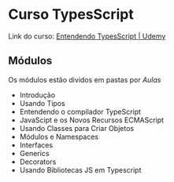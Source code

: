
<h1>Curso TypesScript</h1>
<p>Link do curso: <a href="https://www.udemy.com/course/typescript-pt/" target="_blank">Entendendo TypesScript | Udemy</a></p>

<h2>Módulos</h2>
<p>Os módulos estão dividos em pastas por <i>Aulas</i></p>

<ul>
  <li>Introdução</li>
  <li>Usando Tipos</li>
  <li>Entendendo o compilador TypeScript</li>
  <li>JavaScipt e os Novos Recursos ECMAScript</li>
  <li>Usando Classes para Criar Objetos</li>
  <li>Módulos e Namespaces</li>
  <li>Interfaces</li>
  <li>Generics</li>
  <li>Decorators</li>
  <li>Usando Bibliotecas JS em Typescript</li>
</ul>
